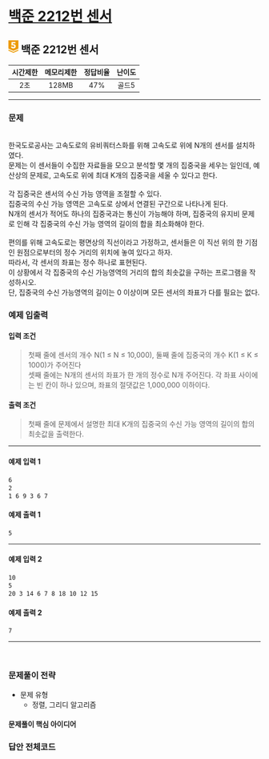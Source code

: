 
# [백준 2212번 센서](https://www.acmicpc.net/problem/2212)

## <img src="https://raw.githubusercontent.com/gudals-kim/Studyroom/0c61bf1ad9b6434ff624dbab4012654df8c92b01/codingtest/img/rank/gold_5.svg" width="20">  백준 2212번 센서 


| 시간제한 | 메모리제한 | 정답비율 | 난이도 | 
|:----:|:-----:|:----:|:---:|
|  2초  | 128MB | 47%  | 골드5  |

---

### 문제


<br> 한국도로공사는 고속도로의 유비쿼터스화를 위해 고속도로 위에 N개의 센서를 설치하였다.
<br>  문제는 이 센서들이 수집한 자료들을 모으고 분석할 몇 개의 집중국을 세우는 일인데, 예산상의 문제로, 고속도로 위에 최대 K개의 집중국을 세울 수 있다고 한다.
<br> 
<br> 각 집중국은 센서의 수신 가능 영역을 조절할 수 있다.
<br> 집중국의 수신 가능 영역은 고속도로 상에서 연결된 구간으로 나타나게 된다.
<br> N개의 센서가 적어도 하나의 집중국과는 통신이 가능해야 하며, 집중국의 유지비 문제로 인해 각 집중국의 수신 가능 영역의 길이의 합을 최소화해야 한다.
<br> 
<br> 편의를 위해 고속도로는 평면상의 직선이라고 가정하고, 센서들은 이 직선 위의 한 기점인 원점으로부터의 정수 거리의 위치에 놓여 있다고 하자.
<br> 따라서, 각 센서의 좌표는 정수 하나로 표현된다.
<br> 이 상황에서 각 집중국의 수신 가능영역의 거리의 합의 최솟값을 구하는 프로그램을 작성하시오.
<br> 단, 집중국의 수신 가능영역의 길이는 0 이상이며 모든 센서의 좌표가 다를 필요는 없다.


### 예제 입출력

#### 입력 조건
> 첫째 줄에 센서의 개수 N(1 ≤ N ≤ 10,000), 둘째 줄에 집중국의 개수 K(1 ≤ K ≤ 1000)가 주어진다  <br> 
> 셋째 줄에는 N개의 센서의 좌표가 한 개의 정수로 N개 주어진다. 각 좌표 사이에는 빈 칸이 하나 있으며, 좌표의 절댓값은 1,000,000 이하이다.  <br> 
#### 출력 조건
> 첫째 줄에 문제에서 설명한 최대 K개의 집중국의 수신 가능 영역의 길이의 합의 최솟값을 출력한다. <br>

---

#### 예제 입력 1
```
6
2
1 6 9 3 6 7
```
#### 예제 출력 1
```
5
```

---

#### 예제 입력 2
```
10
5
20 3 14 6 7 8 18 10 12 15
```
#### 예제 출력 2
```
7
```

---


<br>

### 문제풀이 전략
- 문제 유형
  - 정렬, 그리디 알고리즘


#### 문제풀이 핵심 아이디어




### 답안 전체코드

```py

```
